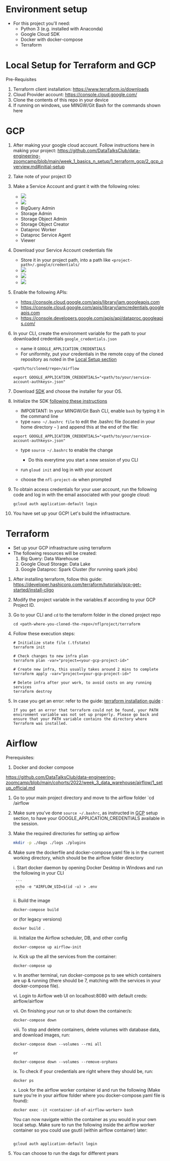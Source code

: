 # Environment setup
 - For this project you'll need:
    - Python 3 (e.g. installed with Anaconda)
    - Google Cloud SDK
    - Docker with docker-compose
    - Terraform

# **Local Setup for Terraform and GCP**
Pre-Requisites
1. Terraform client installation: https://www.terraform.io/downloads
2. Cloud Provider account: https://console.cloud.google.com/
3. Clone the contents of this repo in your device
4. If running on windows, use MINGW/Git Bash for the commands shown here

# **GCP**

1.  After making your google cloud account. Follow instructions here in making your project: https://github.com/DataTalksClub/data-engineering-zoomcamp/blob/main/week_1_basics_n_setup/1_terraform_gcp/2_gcp_overview.md#initial-setup

2. Take note of your project ID 

3. Make a Service Account and grant it with the following roles:
    - ![](./images/2023-04-09-23-15-05.png)
    - ![](./images/2023-04-09-23-16-46.png)
    - BigQuery Admin
    - Storage Admin
    - Storage Object Admin
    - Storage Object Creator
    - Dataproc Worker
    - Dataproc Service Agent
    - Viewer
4. Download your Service Account credentials file
    - Store it in your project path, into a path like `<project-path>/.google/credentials/`
    - ![](./images/223-04-09-23-18-18.png)
    - ![](./images/223-04-09-23-18-41.png)
    - ![](./images/223-04-09-23-18-54.png)

5. Enable the following APIs:
    - https://console.cloud.google.com/apis/library/iam.googleapis.com
    - https://console.cloud.google.com/apis/library/iamcredentials.googleapis.com
    - https://console.developers.google.com/apis/api/dataproc.googleapis.com/

6. In your CLI, create the environment variable for the path to your downloaded credentials `google_credentials.json`
    - name it `GOOGLE_APPLICATION_CREDENTIALS`
    - For uniformity, put your credentials in the remote copy of the cloned repository as noted in the [Local Setup section](#local-setup-for-terraform-and-gcp)
    ```
    <path/to/cloned/repo>/airflow
    ```
    
    ```
    export GOOGLE_APPLICATION_CREDENTIALS="<path/to/your/service-account-authkeys>.json"
    ```
7. Download [SDK](https://cloud.google.com/sdk/docs/quickstart) and choose the installer for your OS.

8. Initialize the SDK [following these instructions](https://cloud.google.com/sdk/docs/initializing)

    - IMPORTANT: In your MINGW/Git Bash CLI, enable `bash` by typing it in the command line
    - type `nano ~/.bashrc file` to edit the .bashrc file (located in your home directory `~` ) and append this at the end of the file:
    ```
    export GOOGLE_APPLICATION_CREDENTIALS="<path/to/your/service-account-authkeys>.json"
    ```
    - type `source ~/.bashrc` to enable the change 
        - Do this everytime you start a new session of you CLI
    
    - run `gloud init` and log in with your account 
    - choose the `nfl-project-de` when prompted

8. To obtain access credentials for your user account, run the following code and log in with the email associated with your google cloud:
    ```
    gcloud auth application-default login
    ```
9. You have set up your GCP! Let's build the infrastracture.


# **Terraform**
- Set up your GCP infrastracture using terraform
- The following resources will be created:
    1. Big Query: Data Warehouse
    2. Google Cloud Storage: Data Lake
    3. Google Dataproc: Spark Cluster (for running spark jobs)

1. After installing terraform, follow this guide: https://developer.hashicorp.com/terraform/tutorials/gcp-get-started/install-cligo 

2. Modify the project variable in the variables.tf according to your GCP Project ID.

3. Go to your CLI and `cd` to the terraform folder in the cloned project repo
    ```
    cd <path-where-you-cloned-the-repo>/nflproject/terraform
    ```

4. Follow these execution steps:
    ```
    # Initialize state file (.tfstate)
    terraform init

    # Check changes to new infra plan
    terraform plan -var="project=<your-gcp-project-id>"
    
    # Create new infra, this usually takes around 2 mins to complete
    terraform apply -var="project=<your-gcp-project-id>"

    # Delete infra after your work, to avoid costs on any running services
    terraform destroy
    ```

5. In case you get an error: refer to the guide: [terraform installation guide](https://developer.hashicorp.com/terraform/tutorials/gcp-get-started/install-cli) : 
    ```
    If you get an error that terraform could not be found, your PATH environment variable was not set up properly. Please go back and ensure that your PATH variable contains the directory where Terraform was installed.
    ```

# **Airflow**
Prerequisites:
1. Docker and docker compose 

https://github.com/DataTalksClub/data-engineering-zoomcamp/blob/main/cohorts/2022/week_3_data_warehouse/airflow/1_setup_official.md

1. Go to your main project directory and move to the airflow folder
    `cd <path-to-your-project>/airflow
2. Make sure you've done `source ~/.bashrc`, as instructed in [GCP](#gcp) setup section, to have your GOOGLE_APPLICATION_CREDENTIALS available in the session.
3. Make the required directories for setting up airflow
    
    ```bash
    mkdir -p ./dags ./logs ./plugins
    ```

4. Make sure the dockerfile and docker-compose.yaml file is in the current working directory, which should be the airflow folder directory


    i. Start docker daemon by opening Docker Desktop in Windows and run the following in your CLI

        ```
        echo -e "AIRFLOW_UID=$(id -u) > .env
        ```

    ii. Build the image
    ```
    docker-compose build
    ```
    or (for legacy versions)
    ```
    docker build .
    ```    
    iii. Initialize the Airflow scheduler, DB, and other config
    ```
    docker-compose up airflow-init
    ```    
    iv. Kick up the all the services from the container:
    ```
    docker-compose up
    ```    
    v. In another terminal, run docker-compose ps to see which containers are up & running (there should be 7, matching with the services in your docker-compose file).

    vi. Login to Airflow web UI on localhost:8080 with default creds: airflow/airflow
    
    vii. On finishing your run or to shut down the container/s:
    ```
    docker-compose down
    ```
    viii. To stop and delete containers, delete volumes with database data, and download images, run:

    ```
    docker-compose down --volumes --rmi all
    
    or

    docker-compose down --volumes --remove-orphans
    ```

    ix. To check if your credentials are right where they should be, run:


    ```
    docker ps
    ```
    x. Look for the airflow worker container id and run the following (Make sure you're in your airflow folder where you docker-compose.yaml file is found):
   
    ```
    docker exec -it <container-id-of-airflow-worker> bash

    ```

    You can now navigate within the container as you would in your own local setup.
    Make sure to run the following inside the airflow worker container so you could use gsutil (within airflow container) later:
            
    ```

    gcloud auth application-default login

    ```
5. You can choose to run the dags for different years
